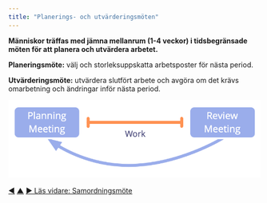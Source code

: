 ```yaml
---
title: "Planerings- och utvärderingsmöten"
---
```



<strong>Människor träffas med jämna mellanrum (1-4 veckor) i tidsbegränsade möten för att planera och utvärdera arbetet.</strong>

**Planeringsmöte:** välj och storleksuppskatta arbetsposter för nästa period.

**Utvärderingsmöte:** utvärdera slutfört arbete och avgöra om det krävs omarbetning och ändringar inför nästa period.

![Planering- och granskningsmöten](img/meetings/planning-review.png)

<div class="bottom-nav">
<a href="daily-standup.html" title="Tillbaka till: Dagligt planeringsmöte">◀</a> <a href="focused-interactions.html" title="Upp: Fokuserade interaktioner">▲</a> <a href="coordination-meeting.html" title="Läs vidare: Samordningsmöte">▶ Läs vidare: Samordningsmöte</a>
</div>


<script type="text/javascript">
Mousetrap.bind('g n', function() {
    window.location.href = 'coordination-meeting.html';
    return false;
});
</script>

